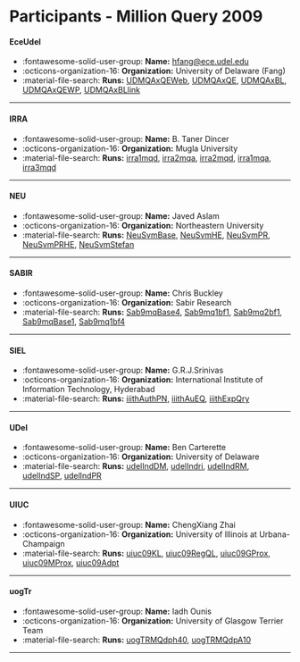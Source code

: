 # Participants - Million Query 2009 

#### EceUdel
 - :fontawesome-solid-user-group: **Name:** hfang@ece.udel.edu
 - :octicons-organization-16: **Organization:** University of Delaware (Fang)
 - :material-file-search: **Runs:** [UDMQAxQEWeb](./runs.md#udmqaxqeweb), [UDMQAxQE](./runs.md#udmqaxqe), [UDMQAxBL](./runs.md#udmqaxbl), [UDMQAxQEWP](./runs.md#udmqaxqewp), [UDMQAxBLlink](./runs.md#udmqaxbllink) 

---
#### IRRA
 - :fontawesome-solid-user-group: **Name:** B. Taner Dincer
 - :octicons-organization-16: **Organization:** Mugla University
 - :material-file-search: **Runs:** [irra1mqd](./runs.md#irra1mqd), [irra2mqa](./runs.md#irra2mqa), [irra2mqd](./runs.md#irra2mqd), [irra1mqa](./runs.md#irra1mqa), [irra3mqd](./runs.md#irra3mqd) 

---
#### NEU
 - :fontawesome-solid-user-group: **Name:** Javed Aslam
 - :octicons-organization-16: **Organization:** Northeastern University
 - :material-file-search: **Runs:** [NeuSvmBase](./runs.md#neusvmbase), [NeuSvmHE](./runs.md#neusvmhe), [NeuSvmPR](./runs.md#neusvmpr), [NeuSvmPRHE](./runs.md#neusvmprhe), [NeuSvmStefan](./runs.md#neusvmstefan) 

---
#### SABIR
 - :fontawesome-solid-user-group: **Name:** Chris Buckley
 - :octicons-organization-16: **Organization:** Sabir Research
 - :material-file-search: **Runs:** [Sab9mqBase4](./runs.md#sab9mqbase4), [Sab9mq1bf1](./runs.md#sab9mq1bf1), [Sab9mq2bf1](./runs.md#sab9mq2bf1), [Sab9mqBase1](./runs.md#sab9mqbase1), [Sab9mq1bf4](./runs.md#sab9mq1bf4) 

---
#### SIEL
 - :fontawesome-solid-user-group: **Name:** G.R.J.Srinivas
 - :octicons-organization-16: **Organization:** International Institute of Information Technology, Hyderabad
 - :material-file-search: **Runs:** [iiithAuthPN](./runs.md#iiithauthpn), [iiithAuEQ](./runs.md#iiithaueq), [iiithExpQry](./runs.md#iiithexpqry) 

---
#### UDel
 - :fontawesome-solid-user-group: **Name:** Ben Carterette
 - :octicons-organization-16: **Organization:** University of Delaware
 - :material-file-search: **Runs:** [udelIndDM](./runs.md#udelinddm), [udelIndri](./runs.md#udelindri), [udelIndRM](./runs.md#udelindrm), [udelIndSP](./runs.md#udelindsp), [udelIndPR](./runs.md#udelindpr) 

---
#### UIUC
 - :fontawesome-solid-user-group: **Name:** ChengXiang Zhai
 - :octicons-organization-16: **Organization:** University of Illinois at Urbana-Champaign
 - :material-file-search: **Runs:** [uiuc09KL](./runs.md#uiuc09kl), [uiuc09RegQL](./runs.md#uiuc09regql), [uiuc09GProx](./runs.md#uiuc09gprox), [uiuc09MProx](./runs.md#uiuc09mprox), [uiuc09Adpt](./runs.md#uiuc09adpt) 

---
#### uogTr
 - :fontawesome-solid-user-group: **Name:** Iadh Ounis
 - :octicons-organization-16: **Organization:** University of Glasgow Terrier Team
 - :material-file-search: **Runs:** [uogTRMQdph40](./runs.md#uogtrmqdph40), [uogTRMQdpA10](./runs.md#uogtrmqdpa10) 

---
